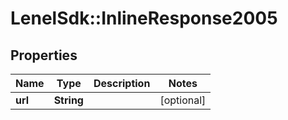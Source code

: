 # LenelSdk::InlineResponse2005

## Properties
Name | Type | Description | Notes
------------ | ------------- | ------------- | -------------
**url** | **String** |  | [optional] 

